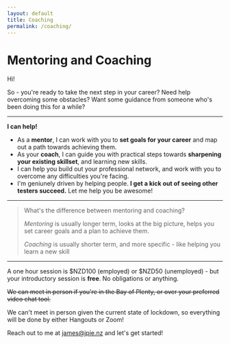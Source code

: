 ```yaml
---
layout: default
title: Coaching
permalink: /coaching/
---
```


# Mentoring and Coaching


<!--<div class="alert"><b>Currently unavailable.</b><br/>
All my coaching slots are filled! I will update this page when a slot becomes available.</div>-->

Hi!

So - you're ready to take the next step in your career? Need help overcoming some obstacles? Want some guidance from someone who's been doing this for a while?

<hr/>

**I can help!**
<ul class="listWithVisibleBullets">

<li>As a <b>mentor</b>, I can work with you to <b>set goals for your career</b> and map out a path towards achieving them.</li>

<li>As your <b>coach</b>, I can guide you with practical steps towards <b>sharpening your existing skillset</b>, and learning new skills.</li>

<li>I can help you build out your professional network, and work with you to overcome any difficulties you're facing.</li>

<li>I'm geniunely driven by helping people. <b>I get a kick out of seeing other testers succeed.</b> Let me help you be awesome!</li>
</ul>
<hr/>

> What's the difference between mentoring and coaching? 
> 
> *Mentoring* is usually longer term, looks at the big picture, helps you set career goals and a plan to achieve them.
> 
> *Coaching* is usually shorter term, and more specific - like helping you learn a new skill

<hr/>

A one hour session is \$NZD100 (employed) or \$NZD50 (unemployed) - but your introductory session is **free**. No obligations or anything.

~~We can meet in person if you're in the Bay of Plenty, or over your preferred video chat tool.~~

We can't meet in person given the current state of lockdown, so everything will be done by either Hangouts or Zoom!

Reach out to me at <a href="mailto:james@jpie.nz">james@jpie.nz</a> and let's get started!
